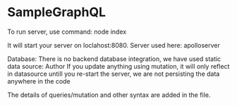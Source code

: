 # SampleGraphQL

To run server, use command: node index

It will start your server on loclahost:8080.
Server used here: apolloserver

Database: There is no backend database integration, we have used static data source: Author
If you update anything using mutation, it will only reflect in datasource untill you re-start the server, we are not persisting the data anywhere in the code

The details of queries/mutation and other syntax are added in the file.
